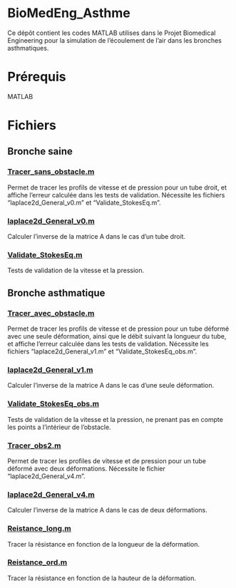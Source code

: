 # BioMedEng_Asthme

Ce dépôt contient les codes MATLAB utilises dans le Projet Biomedical Engineering pour la simulation de l’écoulement de l’air dans les bronches asthmatiques.

# Prérequis



MATLAB

# Fichiers



## Bronche saine

### [Tracer_sans_obstacle.m](https://github.com/Youssef-ADOUIRI/BioMedEng_Asthme/blob/master/Tracer_sans_obstacle.m)

Permet de tracer les profils de vitesse et de pression pour un tube droit, et affiche l’erreur calculée dans les tests de validation. Nécessite les fichiers “laplace2d_General_v0.m” et “Validate_StokesEq.m”.

### [laplace2d_General_v0.m](https://github.com/Youssef-ADOUIRI/BioMedEng_Asthme/blob/master/laplace2d_General_v0.m)

Calculer l’inverse de la matrice A dans le cas d’un tube droit.

### [Validate_StokesEq.m](https://github.com/Youssef-ADOUIRI/BioMedEng_Asthme/blob/master/Validate_StokesEq.m)

Tests de validation de la vitesse et la pression.

## Bronche asthmatique

### [Tracer_avec_obstacle.m](https://github.com/Youssef-ADOUIRI/BioMedEng_Asthme/blob/master/Tracer_avec_obstacle.m)

Permet de tracer les profils de vitesse et de pression pour un tube déformé avec une seule déformation, ainsi que le débit suivant la longueur du tube, et affiche l’erreur calculée dans les tests de validation. Nécessite les fichiers “laplace2d_General_v1.m” et “Validate_StokesEq_obs.m”.

### [laplace2d_General_v1.m](https://github.com/Youssef-ADOUIRI/BioMedEng_Asthme/blob/master/laplace2d_General_v1.m)

Calculer l’inverse de la matrice A dans le cas d’une seule déformation.

### [Validate_StokesEq_obs.m](https://github.com/Youssef-ADOUIRI/BioMedEng_Asthme/blob/master/Validate_StokesEq_obs.m)

Tests de validation de la vitesse et la pression, ne prenant pas en compte les points a l’intérieur de l’obstacle.

### [Tracer_obs2.m](https://github.com/Youssef-ADOUIRI/BioMedEng_Asthme/blob/master/Tracer_obs2.m)

Permet de tracer les profiles de vitesse et de pression pour un tube déformé avec deux déformations. Nécessite le fichier “laplace2d_General_v4.m”.

### [laplace2d_General_v4.m](https://github.com/Youssef-ADOUIRI/BioMedEng_Asthme/blob/master/laplace2d_General_v4.m)

Calculer l’inverse de la matrice A dans le cas de deux déformations.

### [Reistance_long.m](https://github.com/Youssef-ADOUIRI/BioMedEng_Asthme/blob/master/Reistance_long.m)

Tracer la résistance en fonction de la longueur de la déformation.

### [Reistance_ord.m](https://github.com/Youssef-ADOUIRI/BioMedEng_Asthme/blob/master/Reistance_ord.m)

Tracer la résistance en fonction de la hauteur de la déformation.
